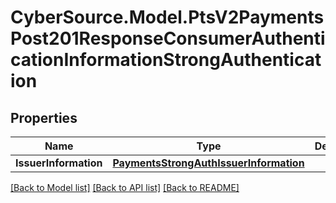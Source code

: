 # CyberSource.Model.PtsV2PaymentsPost201ResponseConsumerAuthenticationInformationStrongAuthentication
## Properties

Name | Type | Description | Notes
------------ | ------------- | ------------- | -------------
**IssuerInformation** | [**PaymentsStrongAuthIssuerInformation**](PaymentsStrongAuthIssuerInformation.md) |  | [optional] 

[[Back to Model list]](../README.md#documentation-for-models) [[Back to API list]](../README.md#documentation-for-api-endpoints) [[Back to README]](../README.md)

